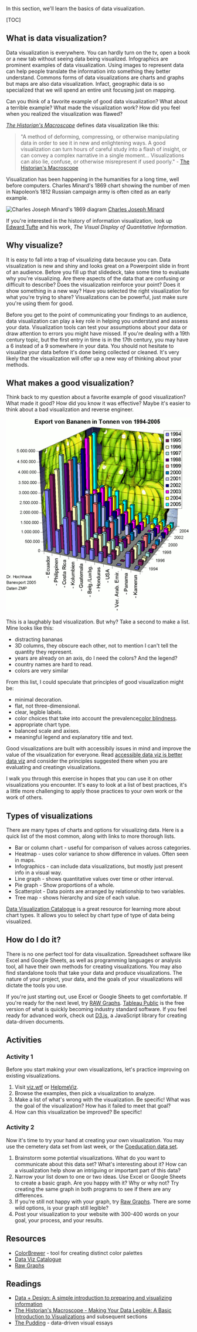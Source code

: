 In this section, we'll learn the basics of data visualization. 

[TOC]

## What is data visualization?
Data visualization is everywhere. You can hardly turn on the tv, open a book or a new tab without seeing data being visualized. Infographics are prominent examples of data visualization.  Using images to represent  data can help people translate the information into something they better understand.  Commons forms of data visualizations are charts and graphs but maps are also data visualization.  Infact, geographic data is so specialized that we will spend an entire unit focusing just on mapping.  

Can you think of a favorite example of good data visualization? What about a terrible example? What made the visualization work? How did you feel when you realized the visualization was flawed? 

*[The Historian's Macroscope](http://www.themacroscope.org/)* defines data visualization like this: 

> "A method of deforming, compressing, or otherwise manipulating data in order to see it in new and enlightening ways. A good visualization can turn hours of careful study into a flash of insight, or can convey a complex narrative in a single moment... Visualizations can also lie, confuse, or otherwise misrepresent if used poorly." - [The Historian's Macroscope](http://www.themacroscope.org/?page_id=837)

Visualization has been happening in the humanities for a long time, well before computers. Charles Minard's 1869 chart showing the number of men in Napoleon’s 1812 Russian campaign army is often cited as an early example.

![Charles Joseph Minard's 1869 diagram](https://upload.wikimedia.org/wikipedia/commons/2/29/Minard.png)
[Charles Joseph Minard](https://en.wikipedia.org/wiki/Charles_Joseph_Minard)

If you're interested in the history of information visualization, look up [Edward Tufte](https://www.edwardtufte.com/) and his work, *The Visual Display of Quantitative Information*. 

## Why visualize? 
It is easy to fall into a trap of visualizing data because you can. Data visualization is new and shiny and looks great on a Powerpoint slide in front of an audience. Before you fill up that slidedeck, take some time to evaluate why you're visualizing. Are there aspects of the data that are confusing or difficult to describe? Does the visualization reinforce your point? Does it show something in a new way? Have you selected the right visualization for what you're trying to share? Visualizations can be powerful, just make sure you're using them for good. 

Before you get to the point of communicating your findings to an audience, data visualization can play a key role in helping you understand and assess your data. Visualization tools can test your assumptions about your data or draw attention to errors you might have missed. If you're dealing with a 19th century topic, but the first entry in time is in the 17th century, you may have a 6 instead of a 9 somewhere in your data. You should not hesitate to visualize your data before it's done being collected or cleaned. It's very likely that the visualization will offer up a new way of thinking about your methods.  

## What makes a good visualization?
Think back to my question about a favorite example of good visualization? What made it good? How did you know it was effective? Maybe it's easier to think about a bad visualization and reverse engineer. 

![Bad Data Visualization](images/badviz.png)

This is a laughably bad visualization. But why? Take a second to make a list. Mine looks like this:

* distracting bananas
* 3D columns, they obscure each other, not to mention I can't tell the quantity they represent.
* years are already on an axis, do I need the colors? And the legend? 
* country names are hard to read. 
* colors are very similar  

From this list, I could speculate that principles of good visualization might be: 

* minimal decoration. 
* flat, not three-dimensional.
* clear, legible labels.
* color choices that take into account the prevalence[color blindness](http://www.themacroscope.org/?page_id=880).
* appropriate chart type. 
* balanced scale and axises. 
* meaningful legend and explanatory title and text. 

Good visualizations are built with accessibily issues in mind and improve the value of the visualization for everyone. Read [accessible data viz is better data viz](http://www.storytellingwithdata.com/blog/2018/6/26/accessible-data-viz-is-better-data-viz) and consider the principles suggested there when you are evaluating and creatingn visualizations.  

I walk you through this exercise in hopes that you can use it on other visualizations you encounter. It's easy to look at a list of best practices, it's a little more challenging to apply those practices to your own work or the work of others. 

## Types of visualizations

There are many types of charts and options for visualizing data. Here is a quick list of the most common, along with links to more thorough lists.

* Bar or column chart - useful for comparison of values across categories. 
* Heatmap - uses color variance to show difference in values. Often seen in maps.
* Infographics - can include data visualizations, but mostly just present info in a visual way.
* Line graph - shows quantitative values over time or other interval. 
* Pie graph - Show proportions of a whole. 
* Scatterplot - Data points are arranged by relationship to two variables.
* Tree map - shows hierarchy and size of each value. 

[Data Visualization Catalogue](https://datavizcatalogue.com/index.html) is a great resource for learning more about chart types. It allows you to select by chart type of type of data being visualized. 

## How do I do it? 

There is no one perfect tool for data visualization. Spreadsheet software like Excel and Google Sheets, as well as programming languages or analysis tool, all have their own methods for creating visualizations. You may also find standalone tools that take your data and produce visualizations. The nature of your project, your data, and the goals of your visualizations will dictate the tools you use. 

If you're just starting out, use Excel or Google Sheets to get comfortable. If you're ready for the next level, try [RAW Graphs](https://rawgraphs.io/). [Tableau Public](https://public.tableau.com/en-us/s/) is the free version of what is quickly becoming industry standard software. If you feel ready for advanced work, check out [D3.js](d3js.org/), a JavaScript library for creating data-driven documents. 

## Activities

### Activity 1

Before you start making your own visualizations, let's practice improving on existing visualizations. 

1. Visit [viz.wtf](https://viz.wtf/) or [HelpmeViz](https://policyviz.com/helpmeviz/). 
2. Browse the examples, then pick a visualization to analyze. 
3. Make a list of what's wrong with the visualization. Be specific! What was the goal of the visualization? How has it failed to meet that goal? 
4. How can this visualization be improved? Be specific! 

### Activity 2

Now it's time to try your hand at creating your own visualization. You may use the cemetery data set from last week, or the [Coeducation data set](assets/coeducationreport.csv). 

1. Brainstorm some potential visualizations. What do you want to communicate about this data set? What's interesting about it? How can a visualization help show an intriguing or important part of this data? 
2. Narrow your list down to one or two ideas. Use Excel or Google Sheets to create a basic graph. Are you happy with it? Why or why not? Try creating the same graph in both programs to see if there are any differences. 
3. If you're still not happy with your graph, try [Raw Graphs](https://rawgraphs.io/). There are some wild options, is your graph still legible? 
4. Post your visualization to your website with 300-400 words on your goal, your process, and your results. 

## Resources
* [ColorBrewer](http://colorbrewer2.org/) - tool for creating distinct color palettes
* [Data Viz Catalogue](https://datavizcatalogue.com/)
* [Raw Graphs](https://rawgraphs.io/)

## Readings
* [Data + Design: A simple introduction to preparing and visualizing information](https://orm-atlas2-prod.s3.amazonaws.com/pdf/13a07b19e01a397d8855c0463d52f454.pdf)
* [The Historian's Macroscope - Making Your Data Legible: A Basic Introduction to Visualizations](http://www.themacroscope.org/?page_id=837) and subsequent sections
* [The Pudding](https://pudding.cool/) - data-driven visual essays

